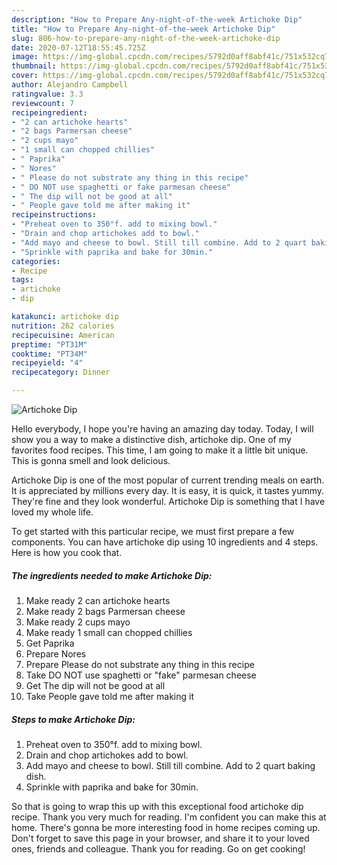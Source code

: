 ```yaml
---
description: "How to Prepare Any-night-of-the-week Artichoke Dip"
title: "How to Prepare Any-night-of-the-week Artichoke Dip"
slug: 806-how-to-prepare-any-night-of-the-week-artichoke-dip
date: 2020-07-12T18:55:45.725Z
image: https://img-global.cpcdn.com/recipes/5792d0aff8abf41c/751x532cq70/artichoke-dip-recipe-main-photo.jpg
thumbnail: https://img-global.cpcdn.com/recipes/5792d0aff8abf41c/751x532cq70/artichoke-dip-recipe-main-photo.jpg
cover: https://img-global.cpcdn.com/recipes/5792d0aff8abf41c/751x532cq70/artichoke-dip-recipe-main-photo.jpg
author: Alejandro Campbell
ratingvalue: 3.3
reviewcount: 7
recipeingredient:
- "2 can artichoke hearts"
- "2 bags Parmersan cheese"
- "2 cups mayo"
- "1 small can chopped chillies"
- " Paprika"
- " Nores"
- " Please do not substrate any thing in this recipe"
- " DO NOT use spaghetti or fake parmesan cheese"
- " The dip will not be good at all"
- " People gave told me after making it"
recipeinstructions:
- "Preheat oven to 350°f. add to mixing bowl."
- "Drain and chop artichokes add to bowl."
- "Add mayo and cheese to bowl. Still till combine. Add to 2 quart baking dish."
- "Sprinkle with paprika and bake for 30min."
categories:
- Recipe
tags:
- artichoke
- dip

katakunci: artichoke dip 
nutrition: 262 calories
recipecuisine: American
preptime: "PT31M"
cooktime: "PT34M"
recipeyield: "4"
recipecategory: Dinner

---
```



![Artichoke Dip](https://img-global.cpcdn.com/recipes/5792d0aff8abf41c/751x532cq70/artichoke-dip-recipe-main-photo.jpg)

Hello everybody, I hope you're having an amazing day today. Today, I will show you a way to make a distinctive dish, artichoke dip. One of my favorites food recipes. This time, I am going to make it a little bit unique. This is gonna smell and look delicious.



Artichoke Dip is one of the most popular of current trending meals on earth. It is appreciated by millions every day. It is easy, it is quick, it tastes yummy. They're fine and they look wonderful. Artichoke Dip is something that I have loved my whole life.


To get started with this particular recipe, we must first prepare a few components. You can have artichoke dip using 10 ingredients and 4 steps. Here is how you cook that.

<!--inarticleads1-->

##### The ingredients needed to make Artichoke Dip:

1. Make ready 2 can artichoke hearts
1. Make ready 2 bags Parmersan cheese
1. Make ready 2 cups mayo
1. Make ready 1 small can chopped chillies
1. Get  Paprika
1. Prepare  Nores
1. Prepare  Please do not substrate any thing in this recipe
1. Take  DO NOT use spaghetti or &#34;fake&#34; parmesan cheese
1. Get  The dip will not be good at all
1. Take  People gave told me after making it




<!--inarticleads2-->

##### Steps to make Artichoke Dip:

1. Preheat oven to 350°f. add to mixing bowl.
1. Drain and chop artichokes add to bowl.
1. Add mayo and cheese to bowl. Still till combine. Add to 2 quart baking dish.
1. Sprinkle with paprika and bake for 30min.




So that is going to wrap this up with this exceptional food artichoke dip recipe. Thank you very much for reading. I'm confident you can make this at home. There's gonna be more interesting food in home recipes coming up. Don't forget to save this page in your browser, and share it to your loved ones, friends and colleague. Thank you for reading. Go on get cooking!
